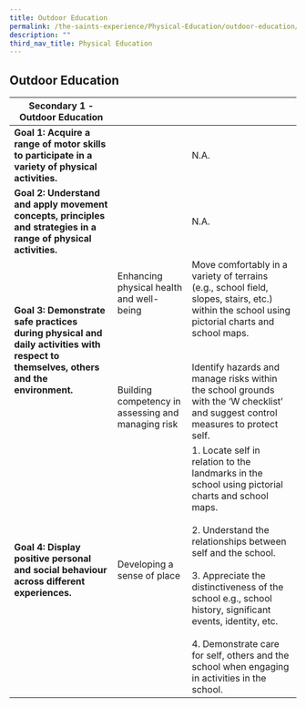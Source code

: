 ```yaml
---
title: Outdoor Education
permalink: /the-saints-experience/Physical-Education/outdoor-education/
description: ""
third_nav_title: Physical Education
---
```

## Outdoor Education 

| Secondary 1 - Outdoor Education|  |  |
| -------- | -------- | -------- |
| **Goal 1: Acquire a range of motor skills to participate in a variety of physical activities.**     |      |   N.A.|
| **Goal 2: Understand and apply movement concepts, principles and strategies in a range of physical activities.**     |      |  N.A.  |
| **Goal 3: Demonstrate safe practices during physical and daily activities with respect to themselves, others and the environment.**     | Enhancing physical health and well-being<br><br><br><br><br><br><br>Building competency in assessing and managing risk   | Move comfortably in a variety of terrains (e.g., school field, slopes, stairs, etc.) within the school using pictorial charts and school maps. <br><br><br>Identify hazards and manage risks within the school grounds with the ‘W checklist’ and suggest control measures to protect self.  |
| **Goal 4: Display positive personal and social behaviour across different experiences.**    | Developing a sense of place   | 1. Locate self in relation to the landmarks in the school using pictorial charts and school maps.<br><br>2. Understand the relationships between self and the school.<br><br>3. Appreciate the distinctiveness of the school e.g., school history, significant events, identity, etc.<br><br>4. Demonstrate care for self, others and the school when engaging in activities in the school. |